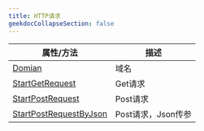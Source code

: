 ```yaml
---
title: HTTP请求
geekdocCollapseSection: false
---
```


| 属性/方法 | 描述 |
| - | - |
| [Domian](/WebRequestMgr/Domain) | 域名 |
| [StartGetRequest](/WebRequestMgr/StartGetRequest) | Get请求 |
| [StartPostRequest](/WebRequestMgr/StartPostRequest) | Post请求 |
| [StartPostRequestByJson](/WebRequestMgr/StartPostRequestByJson) | Post请求，Json传参 |